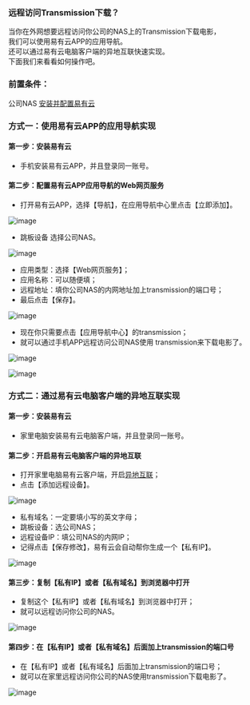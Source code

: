### 远程访问Transmission下载？
当你在外网想要远程访问你公司的NAS上的Transmission下载电影，  
我们可以使用易有云APP的应用导航。  
还可以通过易有云电脑客户端的异地互联快速实现。  
下面我们来看看如何操作吧。  

### 前置条件：
公司NAS [安装并配置易有云](/zh/guide/linkease/install/device/koolcenter_merlin.md)

### 方式一：使用易有云APP的应用导航实现
#### 第一步：安装易有云
- 手机安装易有云APP，并且登录同一账号。

#### 第二步：配置易有云APP应用导航的Web网页服务
- 打开易有云APP，选择【导航】，在应用导航中心里点击【立即添加】。

![image](./image/transmission/1.jpg)

- 跳板设备 选择公司NAS。

![image](./image/transmission/2.jpg)

- 应用类型：选择【Web网页服务】；
- 应用名称：可以随便填；
- 远程地址：填你公司NAS的内网地址加上transmission的端口号；
- 最后点击【保存】。

![image](./image/transmission/3.jpg)

- 现在你只需要点击【应用导航中心】的transmission；
- 就可以通过手机APP远程访问公司NAS使用 transmission来下载电影了。

![image](./image/transmission/4.jpg)

![image](./image/transmission/5.jpg)

### 方式二：通过易有云电脑客户端的异地互联实现
#### 第一步：安装易有云
- 家里电脑安装易有云电脑客户端，并且登录同一账号。

#### 第二步：开启易有云电脑客户端的异地互联
- 打开家里电脑易有云客户端，开启[异地互联](/zh/guide/linkease/function/remote_connects.md)；
- 点击【添加远程设备】。

![image](./image/transmission/24.jpg)

- 私有域名：一定要填小写的英文字母；
- 跳板设备：选公司NAS；
- 远程设备IP：填公司NAS的内网IP；
- 记得点击【保存修改】，易有云会自动帮你生成一个【私有IP】。

![image](./image/transmission/9.jpg)

#### 第三步：复制【私有IP】或者【私有域名】到浏览器中打开
- 复制这个【私有IP】或者【私有域名】到浏览器中打开；
- 就可以远程访问你公司的NAS。

![image](./image/transmission/11.jpg)

#### 第四步：在【私有IP】或者【私有域名】后面加上transmission的端口号
- 在【私有IP】或者【私有域名】后面加上transmission的端口号；
- 就可以在家里远程访问你公司的NAS使用transmission下载电影了。

![image](./image/transmission/10.jpg)
